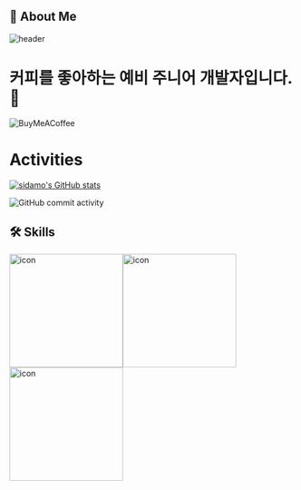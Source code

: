 ## 🚀 About Me

![header](https://capsule-render.vercel.app/api?type=waving&&color=timeGradient&height=300&section=header&text=@dev.sidamo&fontSize=90)

# 커피를 좋아하는 예비 주니어 개발자입니다.👋

![BuyMeACoffee](https://img.shields.io/badge/Buy%20Me%20a%20Coffee-ffdd00?style=for-the-badge&logo=buy-me-a-coffee&logoColor=black)

# Activities

[![sidamo's GitHub stats](https://github-readme-stats.vercel.app/api?username=sidamodev)](https://github.com/sidamodev/fPage)

![GitHub commit activity](https://img.shields.io/github/commit-activity/w/sidamodev/nodejs)

## 🛠 Skills

<div style="display: inline-block; align-items: flex-start;"><img src="https://techstack-generator.vercel.app/js-icon.svg" alt="icon" width="200" height="200" /></div><div style="display: inline-block; align-items: flex-start;"><img src="https://techstack-generator.vercel.app/ts-icon.svg" alt="icon" width="200" height="200" /></div><div style="display: inline-block; align-items: flex-start;"><img src="https://techstack-generator.vercel.app/python-icon.svg" alt="icon" width="200" height="200" /></div>

<!-- ![JavaScript](https://img.shields.io/badge/javascript-%23323330.svg?style=for-the-badge&logo=javascript&logoColor=%23F7DF1E)
![NodeJS](https://img.shields.io/badge/node.js-6DA55F?style=for-the-badge&logo=node.js&logoColor=white)
![Python](https://img.shields.io/badge/python-3670A0?style=for-the-badge&logo=python&logoColor=ffdd54)
![Django](https://img.shields.io/badge/django-%23092E20.svg?style=for-the-badge&logo=django&logoColor=white) -->
